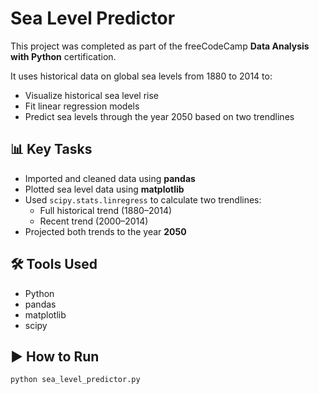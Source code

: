 # Sea Level Predictor

This project was completed as part of the freeCodeCamp **Data Analysis with Python** certification.

It uses historical data on global sea levels from 1880 to 2014 to:
- Visualize historical sea level rise
- Fit linear regression models
- Predict sea levels through the year 2050 based on two trendlines

## 📊 Key Tasks
- Imported and cleaned data using **pandas**
- Plotted sea level data using **matplotlib**
- Used `scipy.stats.linregress` to calculate two trendlines:
  - Full historical trend (1880–2014)
  - Recent trend (2000–2014)
- Projected both trends to the year **2050**

## 🛠️ Tools Used
- Python
- pandas
- matplotlib
- scipy

## ▶️ How to Run
```bash
python sea_level_predictor.py
